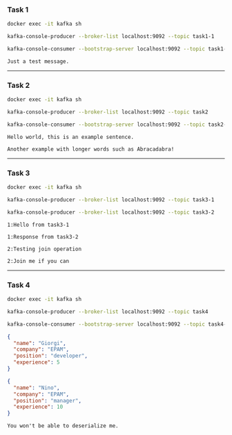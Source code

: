 ### Task 1

```sh  
docker exec -it kafka sh
```  

```sh  
kafka-console-producer --broker-list localhost:9092 --topic task1-1
```  

```sh  
kafka-console-consumer --bootstrap-server localhost:9092 --topic task1-2 --from-beginning
```  

```text
Just a test message.
```

---  

### Task 2

```sh  
docker exec -it kafka sh
```  

```sh  
kafka-console-producer --broker-list localhost:9092 --topic task2
```  

```sh  
kafka-console-consumer --bootstrap-server localhost:9092 --topic task2-output --from-beginning
```  

```text  
Hello world, this is an example sentence.  
```  

```text  
Another example with longer words such as Abracadabra!  
```  

  
---  

### Task 3

```sh  
docker exec -it kafka sh
```  

```sh  
kafka-console-producer --broker-list localhost:9092 --topic task3-1
```  

```sh  
kafka-console-producer --broker-list localhost:9092 --topic task3-2
```  

```text  
1:Hello from task3-1  
```  

```text  
1:Response from task3-2  
```  

```text  
2:Testing join operation  
```  

```text  
2:Join me if you can  
```  

  
---  

### Task 4

```sh  
docker exec -it kafka sh
```  

```sh  
kafka-console-producer --broker-list localhost:9092 --topic task4
```  

```sh  
kafka-console-consumer --bootstrap-server localhost:9092 --topic task4-output --from-beginning
```  

```json  
{
  "name": "Giorgi",
  "company": "EPAM",
  "position": "developer",
  "experience": 5
}  
```  

```json  
{
  "name": "Nino",
  "company": "EPAM",
  "position": "manager",
  "experience": 10
}  
```  

```text  
You won't be able to deserialize me.  
```